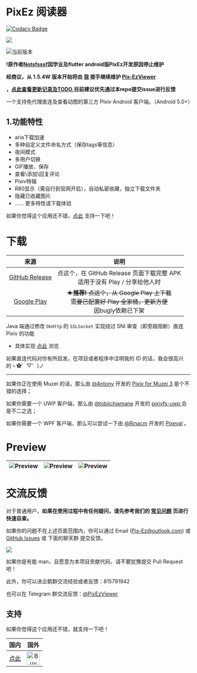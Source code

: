 # PixEz 阅读器

[![Codacy Badge](https://api.codacy.com/project/badge/Grade/a030ea8419b84907aeed53472abdcd91)](https://app.codacy.com/manual/ultranity/Pix-EzViewer?utm_source=github.com&utm_medium=referral&utm_content=ultranity/Pix-EzViewer&utm_campaign=Badge_Grade_Dashboard)

![](https://github.com/Notsfsssf/Pix-EzViewer/raw/master/app/src/main/res/mipmap-xxhdpi/ic_launcherep.png)

![当前版本](https://img.shields.io/github/v/release/ultranity/Pix-EzViewer.svg)

**!原作者[Notsfsssf](https://github.com/Notsfsssf)因学业及flutter android版PixEz开发原因停止维护**

**经商议，从 1.5.4W 版本开始将由 [我](https://github.com/ultranity) 接手继续维护 [Pix-EzViewer](https://github.com/ultranity/Pix-EzViewer)**

**，[点此查看更新记录及TODO](https://github.com/ultranity/Pix-EzViewer/blob/master/ReleaseNote.md),目前建议优先通过本repo提交issue进行反馈**

一个支持免代理直连及查看动图的第三方 Pixiv Android 客户端。（Android 5.0+）

## 1.功能特性
* aria下载加速
* 多种自定义文件命名方式（保存tags等信息）
* 夜间模式
* 多用户切换
* GIF播放、保存
* 查看\添加\回复评论
* Pixiv特辑
* R80显示（需自行到官网开启），自动私密收藏，独立下载文件夹
* 隐藏已收藏图片
* …… 更多特性请下载体验

如果你觉得这个应用还不错，[点此](https://github.com/Notsfsssf/Pix-EzViewer#支持) 支持一下吧！

# 下载

|来源|说明|
|:---:|:---:|
|[GitHub Release](https://github.com/ultranity/Pix-EzViewer/releases)|点这个，在 GitHub Release 页面下载完整 APK<br />适用于没有 Play / 分享给他人时|
|[Google Play](https://play.google.com/store/apps/details?id=com.perol.asdpl.play.pixivez)|~~**★推荐!** 点这个，从 Google Play 上下载<br />需要已配置好 Play 全家桶，更新方便~~<br />因bugly依赖已下架|

Java 端通过修改 `OkHttp` 的 `SSLSocket` 实现绕过 SNI 审查（即旁路阻断）直连 Pixiv 的功能

- 具体实现 [点此](https://github.com/Notsfsssf/Pix-EzViewer/tree/master/app/src/main/java/com/perol/asdpl/pixivez/networks) 浏览

如果直连代码对你有所启发，在项目或者程序中注明我的 ID 的话，我会很高兴的ヽ✿゜▽゜)ノ

***

如果你正在使用 Muzei 的话，那么由 [@Antony](https://github.com/yellowbluesky) 开发的 [Pixiv for Muzei 3](https://github.com/yellowbluesky/PixivforMuzei3) 是个不错的选择；

如果你需要一个 UWP 客户端，那么由 [@tobiichiamane](https://github.com/tobiichiamane) 开发的 [pixivfs-uwp ](https://github.com/tobiichiamane/pixivfs-uwp)会是不二之选；

如果你需要一个 WPF 客户端，那么可以尝试一下由 [@Rinacm](https://github.com/Rinacm) 开发的 [Pixeval](https://github.com/Rinacm/Pixeval) 。

# Preview
|![Preview](./preview/2.jpg) | ![Preview](./preview/1.jpg) | ![Preview](./preview/3.jpg) |
|:-------------------:|:------------------------:|:-----------------:|

# 交流反馈

对于普通用户，**如果在使用过程中有任何疑问，请先参考我们的 [常见问题](/help/README.md) 页进行快速自查。**

如果你的问题不在上述页面范围内，你可以通过 Email (Pix-Ez@outlook.com) 或 [GitHub Issues](https://github.com/ultranity/Pix-EzViewer/issues) 或 下面的聊天群 提交反馈。

![](https://img.shields.io/badge/PR-welcome-blue.svg)

如果你是有能 man，且愿意为本项目贡献代码，请不要犹豫提交 Pull Request 吧！

此外，你可以进企鹅群交流经验或者反馈：815791942

也可以在 Telegram 群交流反馈：[@PixEzViewer](https://t.me/PixEzViewer)

## 支持

如果你觉得这个应用还不错，就支持一下吧！

|                             国内                             |                             国外                             |
| :----------------------------------------------------------: | :----------------------------------------------------------: |
| [点此](https://github.com/ultranity/Pix-EzViewer/blob/master/donation/README.md) | <a href='https://ko-fi.com/W7W5YU4B' target='_blank'><img height='36' style='border:0px;height:36px;' src='https://az743702.vo.msecnd.net/cdn/kofi1.png?v=2' border='0' alt='Buy Me a Coffee at ko-fi.com' /></a> |
